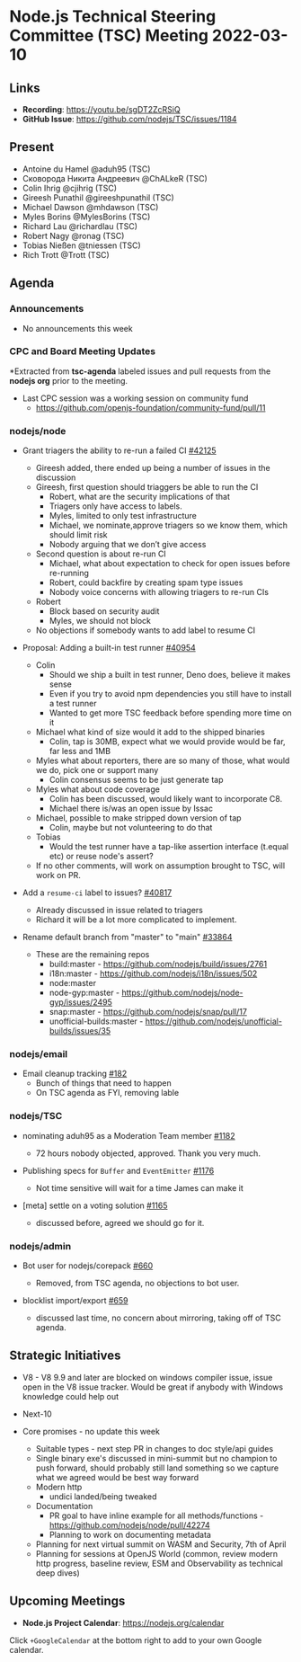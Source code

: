 # Node.js Technical Steering Committee (TSC) Meeting 2022-03-10

## Links

* **Recording**:  <https://youtu.be/sgDT2ZcRSiQ>
* **GitHub Issue**: <https://github.com/nodejs/TSC/issues/1184>

## Present

* Antoine du Hamel @aduh95 (TSC)
* Сковорода Никита Андреевич @ChALkeR (TSC)
* Colin Ihrig @cjihrig (TSC)
* Gireesh Punathil @gireeshpunathil (TSC)
* Michael Dawson @mhdawson (TSC)
* Myles Borins @MylesBorins (TSC)
* Richard Lau @richardlau (TSC)
* Robert Nagy @ronag (TSC)
* Tobias Nießen @tniessen (TSC)
* Rich Trott @Trott (TSC)

## Agenda

### Announcements

* No announcements this week

### CPC and Board Meeting Updates

*Extracted from **tsc-agenda** labeled issues and pull requests from the **nodejs org** prior to the meeting.

* Last CPC session was a working session on community fund
  * <https://github.com/openjs-foundation/community-fund/pull/11>

### nodejs/node

* Grant triagers the ability to re-run a failed CI [#42125](https://github.com/nodejs/node/issues/42125)
  * Gireesh added, there ended up being a number of issues in the discussion
  * Gireesh, first question should triaggers be able to run the CI
    * Robert, what are the security implications of that
    * Triagers only have access to labels.
    * Myles, limited to only test infrastructure
    * Michael, we nominate,approve triagers so we know them, which should limit risk
    * Nobody arguing that we don’t give access
  * Second question is about re-run CI
    * Michael, what about expectation to check for open issues before re-running
    * Robert, could backfire by creating spam type issues
    * Nobody voice concerns with allowing triagers to re-run CIs
  * Robert
    * Block based on security audit
    * Myles, we should not block
  * No objections if somebody wants to add label to resume CI
* Proposal: Adding a built-in test runner [#40954](https://github.com/nodejs/node/issues/40954)
  * Colin
    * Should we ship a built in test runner, Deno does, believe it makes sense
    * Even if you try to avoid npm dependencies you still have to install a test runner
    * Wanted to get more TSC feedback before spending more time on it
  * Michael what kind of size would it add to the shipped binaries
    * Colin, tap is 30MB, expect what we would provide would be far, far less and 1MB
  * Myles what about reporters, there are so many of those, what would we do, pick one
    or support many
    * Colin consensus seems to be just generate tap
  * Myles what about code coverage
    * Colin has been discussed, would likely want to incorporate C8.
    * Michael there is/was an open issue by Issac
  * Michael, possible to make stripped down version of tap
    * Colin, maybe but not volunteering to do that
  * Tobias
    * Would the test runner have a tap-like assertion interface (t.equal etc) or reuse node's assert?
  * If no other comments, will work on assumption brought to TSC, will work on PR.

* Add a `resume-ci` label to issues? [#40817](https://github.com/nodejs/node/issues/40817)
  * Already discussed in issue related to triagers
  * Richard it will be a lot more complicated to implement.

* Rename default branch from "master" to "main" [#33864](https://github.com/nodejs/node/issues/33864)
  * These are the remaining repos
    * build:master - <https://github.com/nodejs/build/issues/2761>
    * i18n:master - <https://github.com/nodejs/i18n/issues/502>
    * node:master
    * node-gyp:master - <https://github.com/nodejs/node-gyp/issues/2495>
    * snap:master - <https://github.com/nodejs/snap/pull/17>
    * unofficial-builds:master - <https://github.com/nodejs/unofficial-builds/issues/35>

### nodejs/email

* Email cleanup tracking [#182](https://github.com/nodejs/email/issues/182)
  * Bunch of things that need to happen
  * On TSC agenda as FYI, removing lable

### nodejs/TSC

* nominating aduh95 as a Moderation Team member [#1182](https://github.com/nodejs/TSC/issues/1182)
  * 72 hours nobody objected, approved. Thank you very much.

* Publishing specs for `Buffer` and `EventEmitter` [#1176](https://github.com/nodejs/TSC/issues/1176)
  * Not time sensitive will wait for a time James can make it

* \[meta\] settle on a voting solution [#1165](https://github.com/nodejs/TSC/issues/1165)
  * discussed before, agreed we should go for it.

### nodejs/admin

* Bot user for nodejs/corepack [#660](https://github.com/nodejs/admin/issues/660)
  * Removed, from TSC agenda, no objections to bot user.

* blocklist import/export [#659](https://github.com/nodejs/admin/issues/659)
  * discussed last time, no concern about mirroring, taking off of TSC agenda.

## Strategic Initiatives

* V8 - V8 9.9 and later are blocked on windows compiler issue, issue open in the V8 issue tracker. Would be great if anybody with Windows knowledge could help out
* Next-10

* Core promises - no update this week
  * Suitable types - next step PR in changes to doc style/api guides
  * Single binary exe's discussed in mini-summit but no champion to push forward, should probably still land something so we capture what we agreed would be best way forward
  * Modern http
    * undici landed/being tweaked
  * Documentation
    * PR goal to have inline example for all methods/functions - <https://github.com/nodejs/node/pull/42274>
    * Planning to work on documenting metadata
  * Planning for next virtual summit on WASM and Security, 7th of April
  * Planning for sessions at OpenJS World (common, review modern http progress, baseline review, ESM and Observability as technical deep dives)

## Upcoming Meetings

* **Node.js Project Calendar**: <https://nodejs.org/calendar>

Click `+GoogleCalendar` at the bottom right to add to your own Google calendar.
